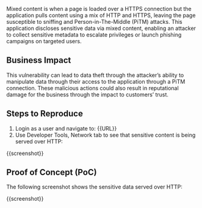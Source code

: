 Mixed content is when a page is loaded over a HTTPS connection but the application pulls content using a mix of HTTP and HTTPS, leaving the page susceptible to sniffing and Person-in-The-Middle (PiTM) attacks. This application discloses sensitive data via mixed content, enabling an attacker to collect sensitive metadata to escalate privileges or launch phishing campaigns on targeted users.

## Business Impact

This vulnerability can lead to data theft through the attacker’s ability to manipulate data through their access to the application through a PiTM connection. These malicious actions could also result in reputational damage for the business through the impact to customers’ trust.

## Steps to Reproduce

1. Login as a user and navigate to: {{URL}}
1. Use Developer Tools, Network tab to see that sensitive content is being served over HTTP:

{{screenshot}}

## Proof of Concept (PoC)

The following screenshot shows the sensitive data served over HTTP:

{{screenshot}}
